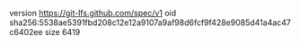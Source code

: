 version https://git-lfs.github.com/spec/v1
oid sha256:5538ae5391fbd208c12e12a9107a9af98d6fcf9f428e9085d41a4ac47c6402ee
size 6419
